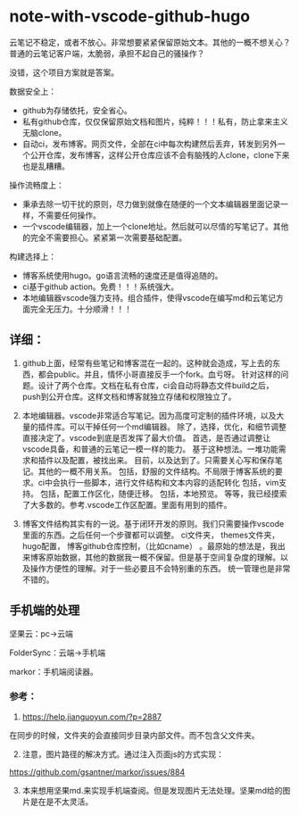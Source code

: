 # note-with-vscode-github-hugo
云笔记不稳定，或者不放心。非常想要紧紧保留原始文本。其他的一概不想关心？
普通的云笔记客户端，太脆弱，承担不起自己的骚操作？

没错，这个项目方案就是答案。

数据安全上：
- github为存储依托，安全省心。
- 私有github仓库，仅仅保留原始文档和图片，纯粹！！！私有，防止拿来主义无脑clone。
- 自动ci，发布博客。网页文件，全部在ci中每次构建然后丢弃，转发到另外一个公开仓库，发布博客，这样公开仓库应该不会有脑残的人clone，clone下来也是乱糟糟。

操作流畅度上：

- 秉承去除一切干扰的原则，尽力做到就像在随便的一个文本编辑器里面记录一样，不需要任何操作。
- 一个vscode编辑器，加上一个clone地址。然后就可以尽情的写笔记了。其他的完全不需要担心。紧紧第一次需要基础配置。

构建选择上：

- 博客系统使用hugo。go语言流畅的速度还是值得追随的。
- ci基于github action。免费！！！系统强大。
- 本地编辑器vscode强力支持。组合插件，使得vscode在编写md和云笔记方面完全无压力。十分顺滑！！！

## 详细：
1. github上面，经常有些笔记和博客混在一起的。这种就会造成，写上去的东西，都会public。并且，情怀小哥直接反手一个fork。血亏呀。
针对这样的问题。设计了两个仓库。文档在私有仓库，ci会自动将静态文件build之后，push到公开仓库。这样文档和博客就独立存储和权限独立了。

2. 本地编辑器。vscode非常适合写笔记。因为高度可定制的插件环境，以及大量的插件库。可以干掉任何一个md编辑器。
除了，选择，优化，和细节调整直接决定了。vscode到底是否发挥了最大价值。
首选，是否通过调整让vscode具备，和普通的云笔记一模一样的能力。
基于这种想法。一堆功能需求和插件以及配置，被找出来。
目前，以及达到了。只需要关心写和保存笔记。其他的一概不用关系。
包括，舒服的文件结构。不局限于博客系统的要求。ci中会执行一些脚本，进行文件结构和文本内容的适配转化
包括，vim支持。
包括，配置工作区化，随便迁移。
包括，本地预览。
等等，我已经摸索了大多数的。参考.vscode工作区配置。里面有用到的插件。

3. 博客文件结构其实有的一说。基于闭环开发的原则。我们只需要操作vscode里面的东西。之后任何一个步骤都可以调整。
ci文件夹，
themes文件夹，
hugo配置，
博客github仓库控制，（比如cname）
。最原始的想法是，我出来博客原始数据，其他的数据我一概不保留。但是基于空间复杂度的理解。以及操作方便性的理解。对于一些必要且不会特别重的东西。
统一管理也是非常不错的。

## 手机端的处理
坚果云：pc->云端

FolderSync：云端->手机端

markor：手机端阅读器。

### 参考：
1. https://help.jianguoyun.com/?p=2887

在同步的时候，文件夹的会直接同步目录内部文件。而不包含父文件夹。

2. 注意，图片路径的解决方式。通过注入页面js的方式实现：

https://github.com/gsantner/markor/issues/884

3. 本来想用坚果md.来实现手机端查阅。但是发现图片无法处理。坚果md给的图片是在是不太灵活。
